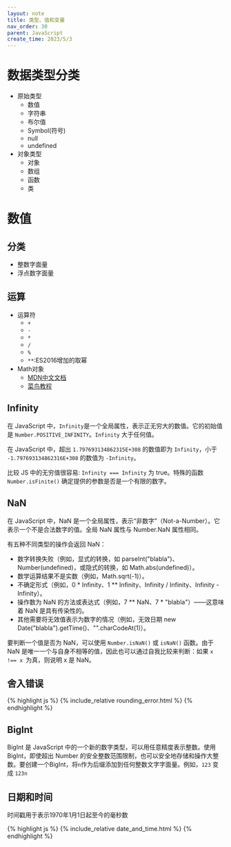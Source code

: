 ```yaml
---
layout: note
title: 类型、值和变量
nav_order: 30
parent: JavaScript
create_time: 2023/5/3
---
```


# 数据类型分类

- 原始类型
  - 数值
  - 字符串
  - 布尔值
  - Symbol(符号)
  - null
  - undefined
- 对象类型
  - 对象
  - 数组
  - 函数
  - 类


# 数值

## 分类

- 整数字面量
- 浮点数字面量

## 运算

- 运算符
  - `+`
  - `-`
  - `*`
  - `/`
  - `%`
  - `**`:ES2016增加的取幂
- Math对象
  - [MDN中文文档](https://developer.mozilla.org/zh-CN/docs/Web/JavaScript/Reference/Global_Objects/Math)
  - [菜鸟教程](https://www.runoob.com/jsref/jsref-obj-math.html)

## Infinity

在 JavaScript 中，`Infinity`是一个全局属性，表示正无穷大的数值。它的初始值是 `Number.POSITIVE_INFINITY`。`Infinity` 大于任何值。

在 JavaScript 中，超出 `1.797693134862315E+308` 的数值即为 `Infinity`，小于 `-1.797693134862316E+308` 的数值为 `-Infinity`。

比较 JS 中的无穷值很容易: `Infinity === Infinity` 为 true。特殊的函数 `Number.isFinite()` 确定提供的参数是否是一个有限的数字。

## NaN

在 JavaScript 中，NaN 是一个全局属性，表示“非数字”（Not-a-Number）。它表示一个不是合法数字的值。全局 NaN 属性与 Number.NaN 属性相同。

有五种不同类型的操作会返回 NaN：
- 数字转换失败（例如，显式的转换，如 parseInt("blabla")、Number(undefined)，或隐式的转换，如 Math.abs(undefined)）。
- 数学运算结果不是实数（例如，Math.sqrt(-1)）。
- 不确定形式（例如，0 * Infinity、1 ** Infinity、Infinity / Infinity、Infinity - Infinity）。
- 操作数为 NaN 的方法或表达式（例如，7 ** NaN、7 * "blabla"）——这意味着 NaN 是具有传染性的。
- 其他需要将无效值表示为数字的情况（例如，无效日期 new Date("blabla").getTime()、"".charCodeAt(1)）。

要判断一个值是否为 NaN，可以使用 `Number.isNaN()` 或 `isNaN()` 函数。由于 NaN 是唯一一个与自身不相等的值，因此也可以通过自我比较来判断：如果 `x !== x `为真，则说明 x 是 NaN。

## 舍入错误

{% highlight js %}
{% include_relative rounding_error.html %}
{% endhighlight %}

## BigInt

BigInt 是 JavaScript 中的一个新的数字类型，可以用任意精度表示整数。使用 BigInt，即使超出 Number 的安全整数范围限制，也可以安全地存储和操作大整数。要创建一个BigInt，将`n`作为后缀添加到任何整数文字字面量。例如，`123` 变成 `123n`

## 日期和时间

时间戳用于表示1970年1月1日起至今的毫秒数

{% highlight js %}
{% include_relative date_and_time.html %}
{% endhighlight %}
